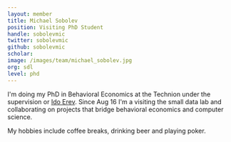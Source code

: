 ```yaml
---
layout: member
title: Michael Sobolev
position: Visiting PhD Student
handle: sobolevmic
twitter: sobolevmic
github: sobolevmic
scholar:
image: /images/team/michael_sobolev.jpg
org: sdl
level: phd
---
```


I'm doing my PhD in Behavioral Economics at the Technion under the supervision or [Ido Erev](https://web.iem.technion.ac.il/en/people/userprofile/erev.html). Since Aug 16 I'm a visiting the small data lab and collaborating on projects that bridge behavioral economics and computer science.

My hobbies include coffee breaks, drinking beer and playing poker.
